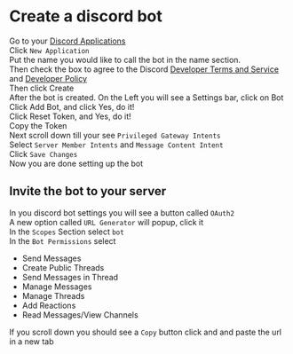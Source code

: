 # Create a discord bot

Go to your [Discord Applications](https://discord.com/developers/applications) <br>
Click `New Application` <br>
Put the name you would like to call the bot in the name section. <br>
Then check the box to agree to the Discord 
[Developer Terms and Service](https://discord.com/developers/docs/policies-and-agreements/terms-of-service) and 
[Developer Policy](https://discord.com/developers/docs/policies-and-agreements/developer-policy) <br>
Then click Create <br>
After the bot is created. On the Left you will see a Settings bar, click on Bot <br>
Click Add Bot, and click Yes, do it! <br>
Click Reset Token, and Yes, do it! <br>
Copy the Token <br>
Next scroll down till your see `Privileged Gateway Intents` <br>
Select `Server Member Intents` and `Message Content Intent` <br>
Click `Save Changes` <br>
Now you are done setting up the bot

## Invite the bot to your server
In you discord bot settings you will see a button called `OAuth2` <br>
A new option called `URL Generator` will popup, click it <br>
In the `Scopes` Section select `bot` <br>
In the `Bot Permissions` select 
 - Send Messages
 - Create Public Threads
 - Send Messages in Thread
 - Manage Messages
 - Manage Threads
 - Add Reactions
 - Read Messages/View Channels

If you scroll down you should see a `Copy` button click and and paste the url in a new tab